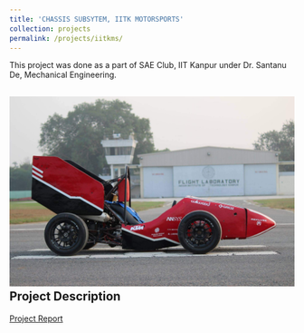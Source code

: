 ```yaml
---
title: 'CHASSIS SUBSYTEM, IITK MOTORSPORTS'
collection: projects
permalink: /projects/iitkms/
---
```


This project was done as a part of SAE Club, IIT Kanpur under Dr. Santanu De, Mechanical Engineering.


![F18 IITKMS](/images/f18.jpg)
Project Description
---
[Project Report](http://exampleurl.com)
